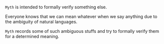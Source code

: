 `Myth` is intended to formally verify something else.

Everyone knows that we can mean whatever when we say anything due to the ambiguity of natural languages.

`Myth` records some of such ambiguous stuffs and try to formally verify them for a determined meaning.